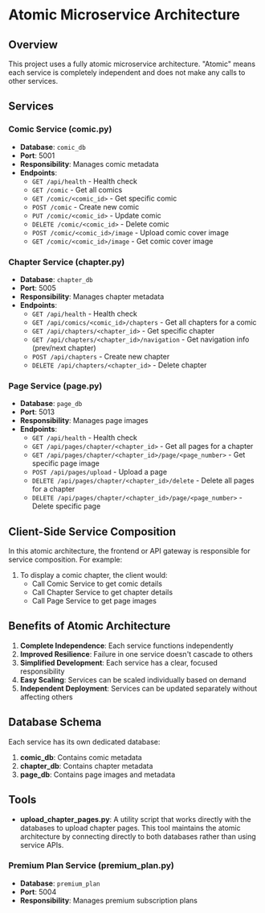 # Atomic Microservice Architecture

## Overview

This project uses a fully atomic microservice architecture. "Atomic" means each service is completely independent and does not make any calls to other services.

## Services

### Comic Service (comic.py)

- **Database**: `comic_db`
- **Port**: 5001
- **Responsibility**: Manages comic metadata
- **Endpoints**:
  - `GET /api/health` - Health check
  - `GET /comic` - Get all comics
  - `GET /comic/<comic_id>` - Get specific comic
  - `POST /comic` - Create new comic
  - `PUT /comic/<comic_id>` - Update comic
  - `DELETE /comic/<comic_id>` - Delete comic
  - `POST /comic/<comic_id>/image` - Upload comic cover image
  - `GET /comic/<comic_id>/image` - Get comic cover image

### Chapter Service (chapter.py)

- **Database**: `chapter_db`
- **Port**: 5005
- **Responsibility**: Manages chapter metadata
- **Endpoints**:
  - `GET /api/health` - Health check
  - `GET /api/comics/<comic_id>/chapters` - Get all chapters for a comic
  - `GET /api/chapters/<chapter_id>` - Get specific chapter
  - `GET /api/chapters/<chapter_id>/navigation` - Get navigation info (prev/next chapter)
  - `POST /api/chapters` - Create new chapter
  - `DELETE /api/chapters/<chapter_id>` - Delete chapter

### Page Service (page.py)

- **Database**: `page_db`
- **Port**: 5013
- **Responsibility**: Manages page images
- **Endpoints**:
  - `GET /api/health` - Health check
  - `GET /api/pages/chapter/<chapter_id>` - Get all pages for a chapter
  - `GET /api/pages/chapter/<chapter_id>/page/<page_number>` - Get specific page image
  - `POST /api/pages/upload` - Upload a page
  - `DELETE /api/pages/chapter/<chapter_id>/delete` - Delete all pages for a chapter
  - `DELETE /api/pages/chapter/<chapter_id>/page/<page_number>` - Delete specific page

## Client-Side Service Composition

In this atomic architecture, the frontend or API gateway is responsible for service composition. For example:

1. To display a comic chapter, the client would:
   - Call Comic Service to get comic details
   - Call Chapter Service to get chapter details
   - Call Page Service to get page images

## Benefits of Atomic Architecture

1. **Complete Independence**: Each service functions independently
2. **Improved Resilience**: Failure in one service doesn't cascade to others
3. **Simplified Development**: Each service has a clear, focused responsibility
4. **Easy Scaling**: Services can be scaled individually based on demand
5. **Independent Deployment**: Services can be updated separately without affecting others

## Database Schema

Each service has its own dedicated database:

1. **comic_db**: Contains comic metadata
2. **chapter_db**: Contains chapter metadata 
3. **page_db**: Contains page images and metadata

## Tools

- **upload_chapter_pages.py**: A utility script that works directly with the databases to upload chapter pages. This tool maintains the atomic architecture by connecting directly to both databases rather than using service APIs. 

### Premium Plan Service (premium_plan.py)

- **Database**: `premium_plan`
- **Port**: 5004
- **Responsibility**: Manages premium subscription plans 